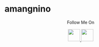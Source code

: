 # amangnino


<p align="center">
  Follow Me On
</p>
<p align="center">
  <a href="https://www.youtube.com/@km7ujuh">
    <img src="https://github.com/th3unkn0n/extra/blob/master/.img/yt.png" width="40" height="40">
  </a>
  <a href="https://www.instagram.com/kiplymacho/">
    <img src="https://github.com/th3unkn0n/extra/blob/master/.img/ig.png" width="40" height="40">
</p>
